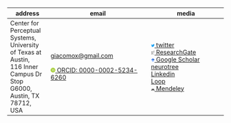 
| address | email | media |
|--|--|--|
| Center for Perceptual Systems, <br>University of Texas at Austin, <br>116 Inner Campus Dr Stop <br>G6000, Austin, TX <br>78712, USA | <giacomox@gmail.com>  <br><br> [<img src="/./figures/orcid.png" width="5%"> ORCID: 0000-0002-5234-6260](https://orcid.org/0000-0002-5234-6260?lang=en)|[<img src="/./figures/twitter.svg" width="5%"> twitter](https://twitter.com/GiacBenvenuti)<br>[<img src="/./figures/res.jpg" width="5%"> ResearchGate](https://www.researchgate.net/profile/Giacomo_Benvenuti3)<br>[<img src="/./figures/schol.png" width="5%"> Google Scholar](https://scholar.google.com/citations?hl=it&view_op=list_works&gmla=AJsN-F72k1ICD1sc6UUs7NLxd7PgW5F5NlHtBdd4zlfD1NM3ozVAIalwWcMoZN3FtDK4xJhN2tS8O-ZFEce1oqh6aOcRREvb54X3Ogfuhz0JQDtvuB6yUfY&user=sdnYoa4AAAAJ)<br>[neurotree](https://neurotree.org/neurotree/tree.php?pid=760900)<br>[Linkedin](https://www.linkedin.com/in/giacomo-benvenuti-phd-1a62bb9/)<br>[Loop](https://loop.frontiersin.org/people/318644/overview) <br>[<img src="/./figures/mend.png" width="5%"> Mendeley](https://www.mendeley.com/profiles/giacomo-benvenuti1/?viewAsOther=true)|
